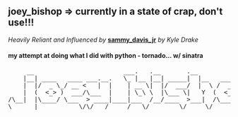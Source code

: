 ## joey_bishop => currently in a state of crap, don't use!!!

_Heavily Reliant and Influenced by_ [**sammy_davis_jr**](https://github.com/kyledrake/sammy_davis_jr) _by Kyle Drake_

#### my attempt at doing what I did with python - tornado... w/ sinatra

<pre>
     __                        ___.   .__       .__                   
    |__| ____   ____ ___.__.   \_ |__ |__| _____|  |__   ____ ______  
    |  |/  _ \_/ __ <   |  |    | __ \|  |/  ___/  |  \ /  _ \\____ \ 
    |  (  <_> )  ___/\___  |    | \_\ \  |\___ \|   Y  (  <_> )  |_> >
/\__|  |\____/ \___  > ____|____|___  /__/____  >___|  /\____/|   __/ 
\______|           \/\/   /_____/   \/        \/     \/       |__|    
</pre>

